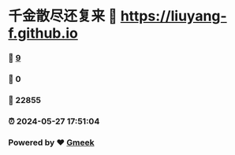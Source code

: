 # 千金散尽还复来 :link: https://liuyang-f.github.io 
### :page_facing_up: [9](https://liuyang-f.github.io/tag.html) 
### :speech_balloon: 0 
### :hibiscus: 22855 
### :alarm_clock: 2024-05-27 17:51:04 
### Powered by :heart: [Gmeek](https://github.com/Meekdai/Gmeek)
